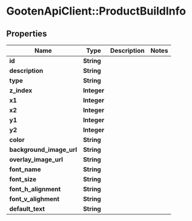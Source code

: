 # GootenApiClient::ProductBuildInfo

## Properties
Name | Type | Description | Notes
------------ | ------------- | ------------- | -------------
**id** | **String** |  | 
**description** | **String** |  | 
**type** | **String** |  | 
**z_index** | **Integer** |  | 
**x1** | **Integer** |  | 
**x2** | **Integer** |  | 
**y1** | **Integer** |  | 
**y2** | **Integer** |  | 
**color** | **String** |  | 
**background_image_url** | **String** |  | 
**overlay_image_url** | **String** |  | 
**font_name** | **String** |  | 
**font_size** | **String** |  | 
**font_h_alignment** | **String** |  | 
**font_v_alighment** | **String** |  | 
**default_text** | **String** |  | 


